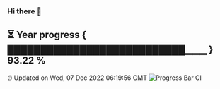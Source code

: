 ### Hi there 👋
⏳ Year progress { ███████████████████████████▁▁▁ } 93.22 %
---
⏰ Updated on Wed, 07 Dec 2022 06:19:56 GMT
![Progress Bar CI](https://github.com/liununu/liununu/workflows/Progress%20Bar%20CI/badge.svg)
